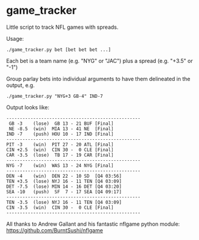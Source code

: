 game_tracker
============

Little script to track NFL games with spreads.

Usage: 

    ./game_tracker.py bet [bet bet bet ...]

Each bet is a team name (e.g. "NYG" or "JAC") plus a spread (e.g. "+3.5" or "-1")

Group parlay bets into individual arguments to have them delineated in the output, e.g.

    ./game_tracker.py "NYG+3 GB-4" IND-7

Output looks like:

    --------------------------------------------------
     GB -3    (lose)  GB 13 - 21 BUF [Final]
     NE -8.5  (win)  MIA 13 - 41 NE  [Final]
    IND -7    (push) HOU 10 - 17 IND [Final]
    --------------------------------------------------
    PIT -3    (win)  PIT 27 - 20 ATL [Final]
    CIN +2.5  (win)  CIN 30 -  0 CLE [Final]
    CAR -3.5  (lose)  TB 17 - 19 CAR [Final]
    --------------------------------------------------
    NYG -7    (win)  WAS 13 - 24 NYG [Final]
    --------------------------------------------------
    DEN -4    (win)  DEN 22 - 10 SD  [Q4 03:56]
    TEN +3.5  (lose) NYJ 16 - 11 TEN [Q4 03:09]
    DET -7.5  (lose) MIN 14 - 16 DET [Q4 03:20]
    SEA -10   (push)  SF  7 - 17 SEA [Q4 09:17]
    --------------------------------------------------
    TEN -3.5  (lose) NYJ 16 - 11 TEN [Q4 03:09]
    CIN -3.5  (win)  CIN 30 -  0 CLE [Final]
    --------------------------------------------------

All thanks to Andrew Gallant and his fantastic nflgame python module: https://github.com/BurntSushi/nflgame